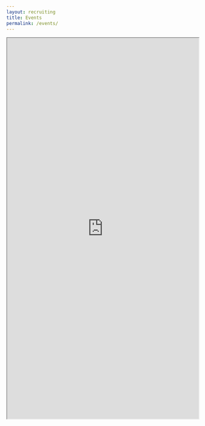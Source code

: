 ```yaml
---
layout: recruiting
title: Events
permalink: /events/
---
```

<iframe src="https://www.eventbrite.com/o/scott-kato-wwwcoachkatocom-30053997574" width="100%" height="1000px"></iframe>
